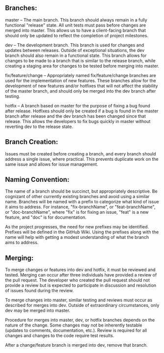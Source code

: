 ## Branches:

master – The main branch. This branch should always remain in a fully functional &quot;release&quot; state. All unit tests must pass before changes are merged into master. This allows us to have a client-facing branch that should only be updated to reflect the completion of project milestones.

dev – The development branch. This branch is used for changes and updates between releases. Outside of exceptional situations, the dev branch should also remain in a functional state. This branch allows for changes to be made to a branch that is similar to the release branch, while creating a staging area for changes to be tested before merging into master.

fix/feature/change – Appropriately named fix/feature/change branches are used for the implementation of new features. These branches allow for the development of new features and/or hotfixes that will not affect the stability of the master branch, and should only be merged into the dev branch after testing.

hotfix – A branch based on master for the purpose of fixing a bug found after release. Hotfixes should only be created if a bug is found in the master branch after release and the dev branch has been changed since that release. This allows the developers to fix bugs quickly in master without reverting dev to the release state.

## Branch Creation:

Issues must be created before creating a branch, and every branch should address a single issue, where practical. This prevents duplicate work on the same issue and allows for issue management.

## Naming Convention:

The name of a branch should be succinct, but appropriately descriptive. Be cognizant of other currently existing branches and avoid using a similar name.  Branches will be named with a prefix to categorize what kind of issue it aims to address.  For instance, &quot;fix-branchName&quot;, or &quot;feat-branchName&quot;, or &quot;doc-branchName&quot;, where &quot;fix&quot; is for fixing an issue, &quot;feat&quot; is a new feature, and &quot;doc&quot; is for documentation.

As the project progresses, the need for new prefixes may be identified.  Prefixes will be defined in the GitHub Wiki. Using the prefixes along with the name will help with getting a modest understanding of what the branch aims to address.

## Merging:

To merge changes or features into dev and hotfix, it must be reviewed and tested.  Merging can occur after three individuals have provided a review of the pull request.  The developer who created the pull request should not provide a review but is expected to participate in discussion and resolution of issues found during the review.

To merge changes into master, similar testing and reviews must occur as described for merges into dev. Outside of extraordinary circumstances, only dev may be merged into master.

Procedure for merges into master, dev, or hotfix branches depends on the nature of the change. Some changes may not be inherently testable (updates to comments, documentation, etc.). Review is required for all changes and changes to the code require test results.

After a change/feature branch is merged into dev, remove that branch.